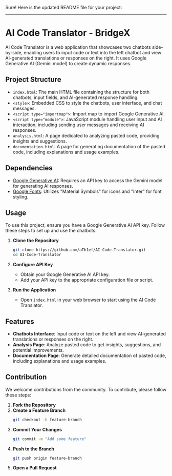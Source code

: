 Sure! Here is the updated README file for your project:

---

# AI Code Translator - BridgeX

AI Code Translator is a web application that showcases two chatbots side-by-side, enabling users to input code or text into the left chatbot and view AI-generated translations or responses on the right. It uses Google Generative AI (Gemini model) to create dynamic responses.

## Project Structure

- `index.html`: The main HTML file containing the structure for both chatbots, input fields, and AI-generated response handling.
- `<style>`: Embedded CSS to style the chatbots, user interface, and chat messages.
- `<script type="importmap">`: Import map to import Google Generative AI.
- `<script type="module">`: JavaScript module handling user input and AI interaction, including sending user messages and receiving AI responses.
- `analysis.html`: A page dedicated to analyzing pasted code, providing insights and suggestions.
- `documentation.html`: A page for generating documentation of the pasted code, including explanations and usage examples.

## Dependencies

- [Google Generative AI](https://cloud.google.com/generative-ai): Requires an API key to access the Gemini model for generating AI responses.
- [Google Fonts](https://fonts.google.com/): Utilizes "Material Symbols" for icons and "Inter" for font styling.

## Usage

To use this project, ensure you have a Google Generative AI API key. Follow these steps to set up and use the chatbots:

1. **Clone the Repository**
   ```bash
   git clone https://github.com/aTh1ef/AI-Code-Translator.git
   cd AI-Code-Translator
   ```

2. **Configure API Key**
   - Obtain your Google Generative AI API key.
   - Add your API key to the appropriate configuration file or script.

3. **Run the Application**
   - Open `index.html` in your web browser to start using the AI Code Translator.

## Features

- **Chatbots Interface**: Input code or text on the left and view AI-generated translations or responses on the right.
- **Analysis Page**: Analyze pasted code to get insights, suggestions, and potential improvements.
- **Documentation Page**: Generate detailed documentation of pasted code, including explanations and usage examples.

## Contribution

We welcome contributions from the community. To contribute, please follow these steps:

1. **Fork the Repository**
2. **Create a Feature Branch**
   ```bash
   git checkout -b feature-branch
   ```
3. **Commit Your Changes**
   ```bash
   git commit -m "Add some feature"
   ```
4. **Push to the Branch**
   ```bash
   git push origin feature-branch
   ```
5. **Open a Pull Request**

